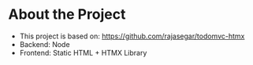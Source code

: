 # About the Project
- This project is based on:
  https://github.com/rajasegar/todomvc-htmx
- Backend: Node
- Frontend: Static HTML + HTMX Library
